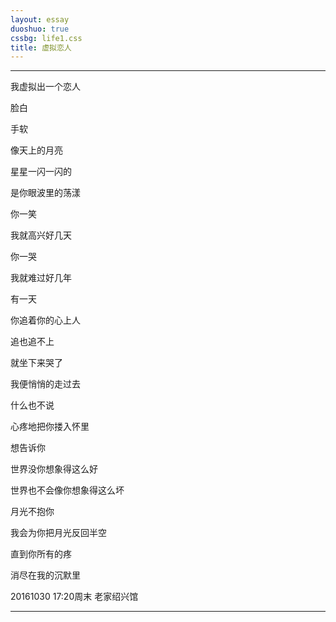 ```yaml
---
layout: essay
duoshuo: true
cssbg: life1.css
title: 虚拟恋人
---
```


----------

我虚拟出一个恋人

脸白

手软

像天上的月亮

星星一闪一闪的

是你眼波里的荡漾


>>

你一笑

我就高兴好几天

你一哭

我就难过好几年


>>

有一天

你追着你的心上人

追也追不上

就坐下来哭了


>>

我便悄悄的走过去

什么也不说

心疼地把你搂入怀里


>>

想告诉你

世界没你想象得这么好

世界也不会像你想象得这么坏


>>

月光不抱你

我会为你把月光反回半空

直到你所有的疼

消尽在我的沉默里


>>

20161030 17:20周末 老家绍兴馆



>>

---------

